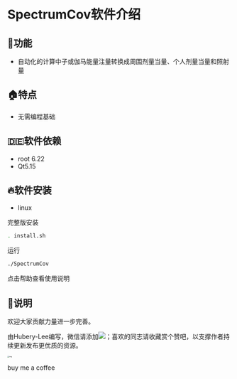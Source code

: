 # SpectrumCov软件介绍

## :wrench:功能

- 自动化的计算中子或伽马能量注量转换成周围剂量当量、个人剂量当量和照射量

## :house:特点

- 无需编程基础

## :de:软件依赖

- root 6.22
- Qt5.15

## :fire:软件安装

- linux

完整版安装

```bash
. install.sh
```

运行

```bash
./SpectrumCov
```

点击帮助查看使用说明

## :notebook:说明

欢迎大家贡献力量进一步完善。

由Hubery-Lee编写，微信请添加![](https://img.shields.io/badge/-HuberyLeeNB-red)；喜欢的同志请收藏赏个赞吧，以支撑作者持续更新发布更优质的资源。

 [<img src="https://github.com/Hubery-Lee/Notes/raw/master/images/wechat_pay.jpg" alt="img" style="zoom: 25%;" />](https://github.com/Hubery-Lee/Notes/raw/master/images/wechat_pay.jpg)

buy me a coffee

